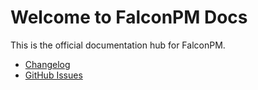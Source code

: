# Welcome to FalconPM Docs

This is the official documentation hub for FalconPM.

- [Changelog](changelog.md)
- [GitHub Issues](https://github.com/mareekkk/FPM-docs/issues)
